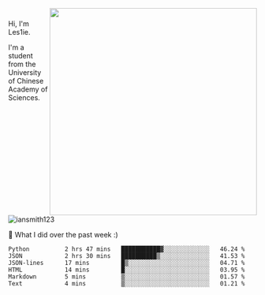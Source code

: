 <img align="right" src="https://github-readme-stats.vercel.app/api?username=iansmith123&show_icons=true&hide_border=true" width="420">

### 
Hi, I'm Les1ie. 

I'm a student from the University of Chinese Academy of Sciences.

<img src="https://komarev.com/ghpvc/?username=iansmith123" alt="iansmith123" />




🔭 What I did over the past week :)
<!--START_SECTION:waka-->

```text
Python          2 hrs 47 mins   ███████████▓░░░░░░░░░░░░░   46.24 %
JSON            2 hrs 30 mins   ██████████▒░░░░░░░░░░░░░░   41.53 %
JSON-lines      17 mins         █▒░░░░░░░░░░░░░░░░░░░░░░░   04.71 %
HTML            14 mins         █░░░░░░░░░░░░░░░░░░░░░░░░   03.95 %
Markdown        5 mins          ▒░░░░░░░░░░░░░░░░░░░░░░░░   01.57 %
Text            4 mins          ▒░░░░░░░░░░░░░░░░░░░░░░░░   01.21 %
```

<!--END_SECTION:waka-->


<!--
**IanSmith123/IanSmith123** is a ✨ _special_ ✨ repository because its `README.md` (this file) appears on your GitHub profile.
<img src="https://github.githubassets.com/images/spinners/octocat-spinner-64.gif">

Here are some ideas to get you started:

- 🔭 I’m currently working on ...
- 🌱 I’m currently learning ...
- 👯 I’m looking to collaborate on ...
- 🤔 I’m looking for help with ...
- 💬 Ask me about ...
- 📫 How to reach me: ...
- 😄 Pronouns: ...
- ⚡ Fun fact: ...
-->
